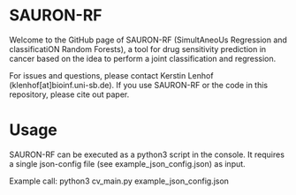 # SAURON-RF
Welcome to the GitHub page of SAURON-RF (SimultAneoUs Regression and classificatiON Random Forests), a tool for drug sensitivity prediction in cancer based on the idea to perform a joint classification and regression.

For issues and questions, please contact Kerstin Lenhof (klenhof[at]bioinf.uni-sb.de). If you use SAURON-RF or the code in this repository, please cite out paper. 

# Usage
SAURON-RF can be executed as a python3 script in the console. It requires a single json-config file (see example_json_config.json) as input.

Example call:
python3 cv_main.py example_json_config.json
